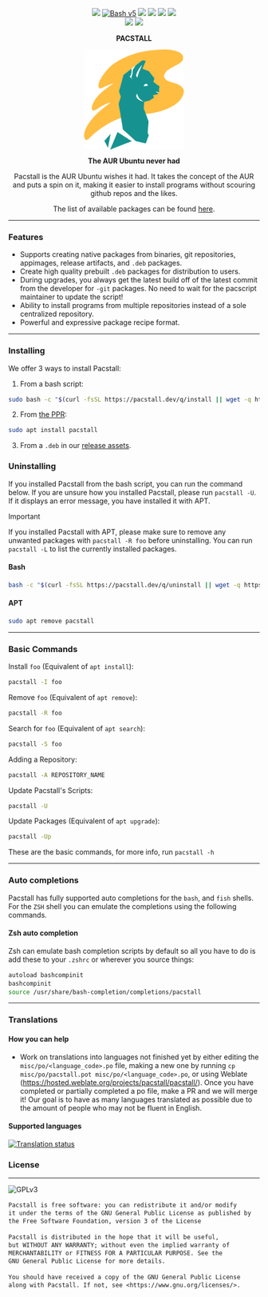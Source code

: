 <p align="center">
<a href="https://github.com/pacstall/pacstall/releases/latest"><img src="https://img.shields.io/github/v/release/pacstall/pacstall?color=red&style=flat-square"></a>
<a href="https://www.gnu.org/software/bash/"><img src="https://img.shields.io/badge/bash-v5-brightgreen?style=flat-square&logo" alt="Bash v5"></a>
  <a href="https://github.com/pacstall/pacstall/issues"><img src="https://img.shields.io/github/issues/pacstall/pacstall?style=flat-square"></a>
<a href="https://github.com/pacstall/pacstall/actions?query=workflow%3A%22test+install+script%22"><img src="https://img.shields.io/github/actions/workflow/status/pacstall/pacstall/remote-bash.yml?branch=master&style=flat-square"></a>
<a href="https://www.codefactor.io/repository/github/pacstall/pacstall"><img src="https://img.shields.io/codefactor/grade/github/pacstall/pacstall/develop?style=flat-square"></a>
<a href="https://github.com/pacstall/pacstall-programs"><img src="https://img.shields.io/github/commit-activity/m/pacstall/pacstall-programs?style=flat-square&label=user%20repo%20activity"></a><br>
<a href="https://discord.gg/yzrjXJV6K8"><img src="https://img.shields.io/discord/839818021207801878?color=5865F2&label=Discord&logo=discord&logoColor=FFFFFF&style=flat-square"></a>
<a href="https://lemmy.ml/c/pacstall/"><img src="https://img.shields.io/badge/Lemmy-red?logo=lemmy&logoColor=white&style=flat-square"></a>

</p>

<p align="center"><b>PACSTALL</b></p>
<p align="center">
<a href="https://github.com/pacstall/pacstall"><img align="center" src="https://raw.githubusercontent.com/pacstall/website/master/client/public/pacstall.svg" width="200" height="200" alt="Pacstall Logo"></a>
</p>
<p align="center"><b>The AUR Ubuntu never had</b></p>

<p align="center">Pacstall is the AUR Ubuntu wishes it had. It takes the concept of the AUR and puts a spin on it, making it easier to install programs without scouring github repos and the likes.</p>
<p align="center">The list of available packages can be found <a href="https://pacstall.dev/packages">here</a>.</p>
</p>

---

### Features

* Supports creating native packages from binaries, git repositories, appimages,
release artifacts, and `.deb` packages.
* Create high quality prebuilt `.deb` packages for distribution to users.
* During upgrades, you always get the latest build off of the latest commit
from the developer for `-git` packages. No need to wait for the pacscript maintainer to update the script!
* Ability to install programs from multiple repositories instead of a sole
centralized repository.
* Powerful and expressive package recipe format.

---

### Installing

We offer 3 ways to install Pacstall:
1. From a bash script:
```bash
sudo bash -c "$(curl -fsSL https://pacstall.dev/q/install || wget -q https://pacstall.dev/q/install -O -)"
```
2. From [the PPR](https://ppr.pacstall.dev):
```bash
sudo apt install pacstall
```
3. From a `.deb` in our [release assets](https://github.com/pacstall/pacstall/releases/latest).

### Uninstalling

If you installed Pacstall from the bash script, you can run the command below. If you are unsure how you installed Pacstall, please run `pacstall -U`. If it displays an error message, you have installed it with APT.

> [!IMPORTANT]
> If you installed Pacstall with APT, please make sure to remove any unwanted packages with `pacstall -R foo` before uninstalling. You can run `pacstall -L` to list the currently installed packages.

#### Bash
```bash
bash -c "$(curl -fsSL https://pacstall.dev/q/uninstall || wget -q https://pacstall.dev/q/uninstall -O -)"
```

#### APT
```bash
sudo apt remove pacstall
```

---

### Basic Commands
Install `foo` (Equivalent of `apt install`):
```bash
pacstall -I foo
```

Remove `foo` (Equivalent of `apt remove`):
```bash
pacstall -R foo
```

Search for `foo` (Equivalent of `apt search`):
```bash
pacstall -S foo
```

Adding a Repository:
```bash
pacstall -A REPOSITORY_NAME
```

Update Pacstall's Scripts:
```bash
pacstall -U
```

Update Packages (Equivalent of `apt upgrade`):
```bash
pacstall -Up
```

These are the basic commands, for more info, run `pacstall -h`

---
### Auto completions
Pacstall has fully supported auto completions for the `bash`, and `fish` shells. For the `ZSH` shell you can emulate the completions using the following commands.
#### Zsh auto completion
Zsh can emulate bash completion scripts by default so all you have to do is add these to your `.zshrc` or wherever you source things:
```bash
autoload bashcompinit
bashcompinit
source /usr/share/bash-completion/completions/pacstall
```

---
### Translations

#### How you can help
* Work on translations into languages not finished yet by either editing the `misc/po/<language_code>.po` file, making a new one by running `cp misc/po/pacstall.pot misc/po/<language_code>.po`, or using Weblate (https://hosted.weblate.org/projects/pacstall/pacstall/). Once you have completed or partially completed a po file, make a PR and we will merge it! Our goal is to have as many languages translated as possible due to the amount of people who may not be fluent in English.

#### Supported languages

<a href="https://hosted.weblate.org/engage/pacstall/">
<img src="https://hosted.weblate.org/widgets/pacstall/-/pacstall/multi-blue.svg" alt="Translation status" />
</a>

### License
---
![GPLv3](https://www.gnu.org/graphics/gplv3-with-text-136x68.png)
```monospace
Pacstall is free software: you can redistribute it and/or modify
it under the terms of the GNU General Public License as published by
the Free Software Foundation, version 3 of the License

Pacstall is distributed in the hope that it will be useful,
but WITHOUT ANY WARRANTY; without even the implied warranty of
MERCHANTABILITY or FITNESS FOR A PARTICULAR PURPOSE. See the
GNU General Public License for more details.

You should have received a copy of the GNU General Public License
along with Pacstall. If not, see <https://www.gnu.org/licenses/>.
```
